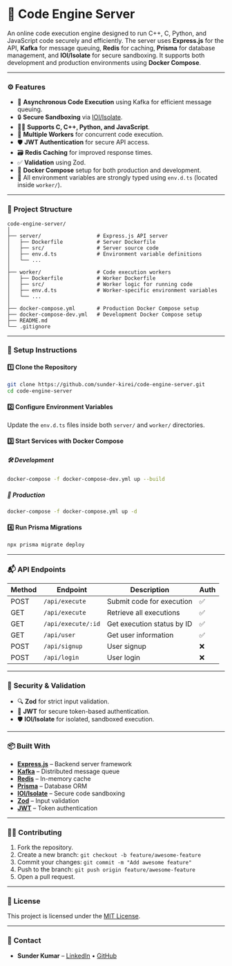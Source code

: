 # 🚀 **Code Engine Server**

An online code execution engine designed to run C++, C, Python, and JavaScript code securely and efficiently. The server uses **Express.js** for the API, **Kafka** for message queuing, **Redis** for caching, **Prisma** for database management, and **IOI/Isolate** for secure sandboxing. It supports both development and production environments using **Docker Compose**.

---

### ⚙️ **Features**

- 🔄 **Asynchronous Code Execution** using Kafka for efficient message queuing.
- 🔒 **Secure Sandboxing** via [IOI/Isolate](https://github.com/ioi/isolate).
- 🧑‍💻 **Supports C, C++, Python, and JavaScript**.
- 🚀 **Multiple Workers** for concurrent code execution.
- 🛡️ **JWT Authentication** for secure API access.
- 🗃️ **Redis Caching** for improved response times.
- ✅ **Validation** using Zod.
- 🐳 **Docker Compose** setup for both production and development.
- 🔑 All environment variables are strongly typed using `env.d.ts` (located inside `worker/`).

---

### 📁 **Project Structure**

```
code-engine-server/
│
├── server/                  # Express.js API server
│   ├── Dockerfile           # Server Dockerfile
│   ├── src/                 # Server source code
│   ├── env.d.ts             # Environment variable definitions
│   └── ...
│
├── worker/                  # Code execution workers
│   ├── Dockerfile           # Worker Dockerfile
│   ├── src/                 # Worker logic for running code
│   ├── env.d.ts             # Worker-specific environment variables
│   └── ...
│
├── docker-compose.yml       # Production Docker Compose setup
├── docker-compose-dev.yml   # Development Docker Compose setup
├── README.md
└── .gitignore
```

---

### 🔧 **Setup Instructions**

#### 1️⃣ **Clone the Repository**

```bash
git clone https://github.com/sunder-kirei/code-engine-server.git
cd code-engine-server
```

#### 2️⃣ **Configure Environment Variables**

Update the `env.d.ts` files inside both `server/` and `worker/` directories.

#### 3️⃣ **Start Services with Docker Compose**

##### 🛠️ Development

```bash
docker-compose -f docker-compose-dev.yml up --build
```

##### 🚀 Production

```bash
docker-compose -f docker-compose.yml up -d
```

#### 4️⃣ **Run Prisma Migrations**

```bash
npx prisma migrate deploy
```

---

### 📬 **API Endpoints**

| Method | Endpoint           | Description                | Auth |
| ------ | ------------------ | -------------------------- | ---- |
| POST   | `/api/execute`     | Submit code for execution  | ✅   |
| GET    | `/api/execute`     | Retrieve all executions    | ✅   |
| GET    | `/api/execute/:id` | Get execution status by ID | ✅   |
| GET    | `/api/user`        | Get user information       | ✅   |
| POST   | `/api/signup`      | User signup                | ❌   |
| POST   | `/api/login`       | User login                 | ❌   |

---

### 🔐 **Security & Validation**

- 🔍 **Zod** for strict input validation.
- 🔑 **JWT** for secure token-based authentication.
- 🛡️ **IOI/Isolate** for isolated, sandboxed execution.

---

### 📦 **Built With**

- **[Express.js](https://expressjs.com/)** – Backend server framework
- **[Kafka](https://kafka.apache.org/)** – Distributed message queue
- **[Redis](https://redis.io/)** – In-memory cache
- **[Prisma](https://www.prisma.io/)** – Database ORM
- **[IOI/Isolate](https://github.com/ioi/isolate)** – Secure code sandboxing
- **[Zod](https://zod.dev/)** – Input validation
- **[JWT](https://jwt.io/)** – Token authentication

---

### 🧑‍💻 **Contributing**

1. Fork the repository.
2. Create a new branch: `git checkout -b feature/awesome-feature`
3. Commit your changes: `git commit -m "Add awesome feature"`
4. Push to the branch: `git push origin feature/awesome-feature`
5. Open a pull request.

---

### 📝 **License**

This project is licensed under the [MIT License](LICENSE).

---

### 💬 **Contact**

- **Sunder Kumar** – [LinkedIn](https://www.linkedin.com/in/sunder-kirei/) • [GitHub](https://github.com/sunder-kirei)
